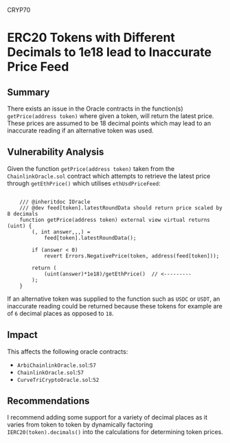 CRYP70
# ERC20 Tokens with Different Decimals to 1e18 lead to Inaccurate Price Feed

## Summary
There exists an issue in the Oracle contracts in the function(s) `getPrice(address token)` where given a token, will return the latest price. These prices are assumed to be 18 decimal points which may lead to an inaccurate reading if an alternative token was used.  

## Vulnerability Analysis 
Given the function `getPrice(address token)` taken from the `ChainlinkOracle.sol` contract which attempts to retrieve the latest price through `getEthPrice()` which utilises `ethUsdPriceFeed`:
```solidity

    /// @inheritdoc IOracle
    /// @dev feed[token].latestRoundData should return price scaled by 8 decimals
    function getPrice(address token) external view virtual returns (uint) {
        (, int answer,,,) =
            feed[token].latestRoundData();

        if (answer < 0)
            revert Errors.NegativePrice(token, address(feed[token]));

        return (
            (uint(answer)*1e18)/getEthPrice()  // <---------
        );
    }
```

If an alternative token was supplied to the function such as `USDC` or `USDT`,  an inaccurate reading could be returned because these tokens for example are of `6` decimal places as opposed to `18`. 

## Impact
This affects the following oracle contracts:
- `ArbiChainlinkOracle.sol`:`57`
- `ChainlinkOracle.sol`:`57`
- `CurveTriCryptoOracle.sol`:`52`

## Recommendations
I recommend adding some support for a variety of decimal places as it varies from token to token by dynamically factoring `IERC20(token).decimals()` into the calculations for determining token prices. 
